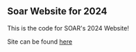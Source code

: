 ## Soar Website for 2024
This is the code for SOAR's 2024 Website!

Site can be found [here](soarwebsite2024.vercel.app)
